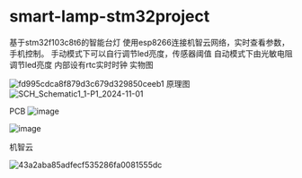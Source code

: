 # smart-lamp-stm32project
基于stm32f103c8t6的智能台灯
使用esp8266连接机智云网络，实时查看参数，手机控制。
手动模式下可以自行调节led亮度，传感器阈值
自动模式下由光敏电阻调节led亮度
内部设有rtc实时时钟
实物图

![fd995cdca8f879d3c679d329850ceeb1](https://github.com/user-attachments/assets/47b1292f-221e-461e-bb9b-792d15111f72)
原理图
![SCH_Schematic1_1-P1_2024-11-01](https://github.com/user-attachments/assets/1ec9c102-626b-4aec-8371-7dfe2947b0c6)

PCB
![image](https://github.com/user-attachments/assets/f3151a7f-28ef-4446-b213-35bc195f19ab)

![image](https://github.com/user-attachments/assets/6f71cf4b-6f77-4b2d-8092-1ed3a8b7eaea)

机智云

![43a2aba85adfecf535286fa0081555dc](https://github.com/user-attachments/assets/df319c56-738e-43e8-af10-a26a63019e1d)
